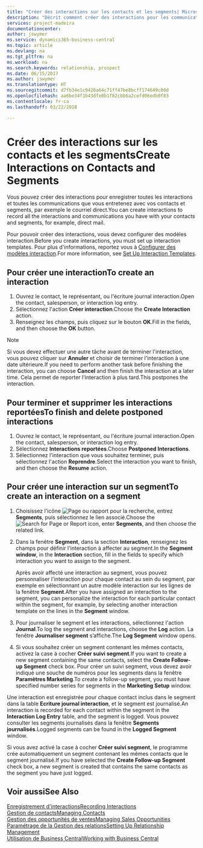 ```yaml
---
title: "Créer des interactions sur les contacts et les segments| Microsoft Docs"
description: "Décrit comment créer des interactions pour les communications que vous avez avec vos contacts et segments dans Business Central, par exemple le courriel direct."
services: project-madeira
documentationcenter: 
author: jswymer
ms.service: dynamics365-business-central
ms.topic: article
ms.devlang: na
ms.tgt_pltfrm: na
ms.workload: na
ms.search.keywords: relationship, prospect
ms.date: 06/15/2017
ms.author: jswymer
ms.translationtype: HT
ms.sourcegitcommit: d7fb34e1c9428a64c71ff47be8bcff174649c00d
ms.openlocfilehash: aa6be34f1b43dfe0b1f82cbb6a2cefd06edb0f83
ms.contentlocale: fr-ca
ms.lasthandoff: 03/22/2018

---
```

# <a name="create-interactions-on-contacts-and-segments"></a><span data-ttu-id="e02ab-103">Créer des interactions sur les contacts et les segments</span><span class="sxs-lookup"><span data-stu-id="e02ab-103">Create Interactions on Contacts and Segments</span></span>
<span data-ttu-id="e02ab-104">Vous pouvez créer des interactions pour enregistrer toutes les interactions et toutes les communications que vous entretenez avec vos contacts et segments, par exemple le courriel direct.</span><span class="sxs-lookup"><span data-stu-id="e02ab-104">You can create interactions to record all the interactions and communications you have with your contacts and segments, for example, direct mail.</span></span>

<span data-ttu-id="e02ab-105">Pour pouvoir créer des interactions, vous devez configurer des modèles interaction.</span><span class="sxs-lookup"><span data-stu-id="e02ab-105">Before you create interactions, you must set up interaction templates.</span></span> <span data-ttu-id="e02ab-106">Pour plus d'informations, reportez vous à [Configurer des modèles interaction](marketing-interactions.md).</span><span class="sxs-lookup"><span data-stu-id="e02ab-106">For more information, see  [Set Up Interaction Templates](marketing-interactions.md).</span></span>

## <a name="to-create-an-interaction"></a><span data-ttu-id="e02ab-107">Pour créer une interaction</span><span class="sxs-lookup"><span data-stu-id="e02ab-107">To create an interaction</span></span>
1. <span data-ttu-id="e02ab-108">Ouvrez le contact, le représentant, ou l'écriture journal interaction.</span><span class="sxs-lookup"><span data-stu-id="e02ab-108">Open the contact, salesperson, or interaction log entry.</span></span>
2. <span data-ttu-id="e02ab-109">Sélectionnez l'action **Créer interaction**.</span><span class="sxs-lookup"><span data-stu-id="e02ab-109">Choose the **Create Interaction** action.</span></span>
3. <span data-ttu-id="e02ab-110">Renseignez les champs, puis cliquez sur le bouton **OK**.</span><span class="sxs-lookup"><span data-stu-id="e02ab-110">Fill in the fields, and then choose the **OK** button.</span></span>

> [!NOTE]  
>   <span data-ttu-id="e02ab-111">Si vous devez effectuer une autre tâche avant de terminer l'interaction, vous pouvez cliquer sur **Annuler** et choisir de terminer l'interaction à une date ultérieure.</span><span class="sxs-lookup"><span data-stu-id="e02ab-111">If you need to perform another task before finishing the interaction, you can choose **Cancel** and then finish the interaction at a later time.</span></span> <span data-ttu-id="e02ab-112">Cela permet de reporter l'interaction à plus tard.</span><span class="sxs-lookup"><span data-stu-id="e02ab-112">This postpones the interaction.</span></span>

## <a name="to-finish-and-delete-postponed-interactions"></a><span data-ttu-id="e02ab-113">Pour terminer et supprimer les interactions reportées</span><span class="sxs-lookup"><span data-stu-id="e02ab-113">To finish and delete postponed interactions</span></span>
1. <span data-ttu-id="e02ab-114">Ouvrez le contact, le représentant, ou l'écriture journal interaction.</span><span class="sxs-lookup"><span data-stu-id="e02ab-114">Open the contact, salesperson, or interaction log entry.</span></span>
2. <span data-ttu-id="e02ab-115">Sélectionnez **Interactions reportées**.</span><span class="sxs-lookup"><span data-stu-id="e02ab-115">Choose **Postponed Interactions**.</span></span>
3. <span data-ttu-id="e02ab-116">Sélectionnez l'interaction que vous souhaitez terminer, puis sélectionnez l'action **Reprendre**.</span><span class="sxs-lookup"><span data-stu-id="e02ab-116">Select the interaction you want to finish, and then choose the **Resume** action.</span></span>

## <a name="to-create-an-interaction-on-a-segment"></a><span data-ttu-id="e02ab-117">Pour créer une interaction sur un segment</span><span class="sxs-lookup"><span data-stu-id="e02ab-117">To create an interaction on a segment</span></span>
1. <span data-ttu-id="e02ab-118">Choisissez l'icône ![Page ou rapport pour la recherche](media/ui-search/search_small.png "icône Page ou rapport pour la recherche"), entrez **Segments**, puis sélectionnez le lien associé.</span><span class="sxs-lookup"><span data-stu-id="e02ab-118">Choose the ![Search for Page or Report](media/ui-search/search_small.png "Search for Page or Report icon") icon, enter **Segments**, and then choose the related link.</span></span>
2. <span data-ttu-id="e02ab-119">Dans la fenêtre **Segment**, dans la section **Interaction**, renseignez les champs pour définir l'interaction à affecter au segment.</span><span class="sxs-lookup"><span data-stu-id="e02ab-119">In the **Segment window**, in the **Interaction** section, fill in the fields to specify which interaction you want to assign to the segment.</span></span>

    <span data-ttu-id="e02ab-120">Après avoir affecté une interaction au segment, vous pouvez personnaliser l'interaction pour chaque contact au sein du segment, par exemple en sélectionnant un autre modèle interaction sur les lignes de la fenêtre **Segment**.</span><span class="sxs-lookup"><span data-stu-id="e02ab-120">After you have assigned an interaction to the segment, you can personalize the interaction for each particular contact within the segment, for example, by selecting another interaction template on the lines in the **Segment** window.</span></span>  
3. <span data-ttu-id="e02ab-121">Pour journaliser le segment et les interactions, sélectionnez l'action **Journal**.</span><span class="sxs-lookup"><span data-stu-id="e02ab-121">To log the segment and interactions, choose the **Log** action.</span></span> <span data-ttu-id="e02ab-122">La fenêtre **Journaliser segment** s’affiche.</span><span class="sxs-lookup"><span data-stu-id="e02ab-122">The **Log Segment** window opens.</span></span>
4. <span data-ttu-id="e02ab-123">Si vous souhaitez créer un segment contenant les mêmes contacts, activez la case à cocher **Créer suivi segment**.</span><span class="sxs-lookup"><span data-stu-id="e02ab-123">If you want to create a new segment containing the same contacts, select the **Create Follow-up Segment** check box.</span></span> <span data-ttu-id="e02ab-124">Pour créer un suivi segment, vous devez avoir indiqué une souche de numéros pour les segments dans la fenêtre **Paramètres Marketing**.</span><span class="sxs-lookup"><span data-stu-id="e02ab-124">To create a follow-up segment, you must have specified number series for segments in the **Marketing Setup** window.</span></span>

<span data-ttu-id="e02ab-125">Une interaction est enregistrée pour chaque contact inclus dans le segment dans la table **Ecriture journal interaction**, et le segment est journalisé.</span><span class="sxs-lookup"><span data-stu-id="e02ab-125">An interaction is recorded for each contact within the segment in the **Interaction Log Entry** table, and the segment is logged.</span></span> <span data-ttu-id="e02ab-126">Vous pouvez consulter les segments journalisés dans la fenêtre **Segments journalisés**.</span><span class="sxs-lookup"><span data-stu-id="e02ab-126">Logged segments can be found in the **Logged Segment** window.</span></span>

<span data-ttu-id="e02ab-127">Si vous avez activé la case à cocher **Créer suivi segment**, le programme crée automatiquement un segment contenant les mêmes contacts que le segment journalisé.</span><span class="sxs-lookup"><span data-stu-id="e02ab-127">If you have selected the **Create Follow-up Segment** check box, a new segment is created that contains the same contacts as the segment you have just logged.</span></span>

## <a name="see-also"></a><span data-ttu-id="e02ab-128">Voir aussi</span><span class="sxs-lookup"><span data-stu-id="e02ab-128">See Also</span></span>
[<span data-ttu-id="e02ab-129">Enregistrement d'interactions</span><span class="sxs-lookup"><span data-stu-id="e02ab-129">Recording Interactions</span></span>](marketing-interactions.md)  
[<span data-ttu-id="e02ab-130">Gestion de contacts</span><span class="sxs-lookup"><span data-stu-id="e02ab-130">Managing Contacts</span></span>](marketing-contacts.md)  
[<span data-ttu-id="e02ab-131">Gestion des opportunités de ventes</span><span class="sxs-lookup"><span data-stu-id="e02ab-131">Managing Sales Opportunities</span></span>](marketing-manage-sales-opportunities.md)  
[<span data-ttu-id="e02ab-132">Paramétrage de la Gestion des relations</span><span class="sxs-lookup"><span data-stu-id="e02ab-132">Setting Up Relationship Management</span></span>](marketing-setup-marketing.md)  
[<span data-ttu-id="e02ab-133">Utilisation de Business Central</span><span class="sxs-lookup"><span data-stu-id="e02ab-133">Working with Business Central</span></span>](ui-work-product.md)

